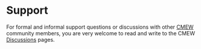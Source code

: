 [(C) Crown Copyright 2025, Met Office.]: #
[The LICENSE.md file contains full licensing details.]: #


# Support
For formal and informal support questions or discussions with other
[CMEW](https://github.com/MetOffice/CMEW) community members,
you are very welcome to read and write to the
CMEW [Discussions](https://github.com/MetOffice/CMEW/discussions)
pages.
